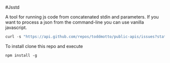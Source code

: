 #Jsstd

A tool for running js code from concatenated stdin and parameters.
If you want to process a json from the command-line you can use vanilla javascript. 

```javascript
curl -s "https://api.github.com/repos/toddmotto/public-apis/issues?state=closed" | jsstd -p -e ".map(i => i.user.login).filter(u => u.startsWith('i'))"	
```

To install clone this repo and execute
```
npm install -g
```

